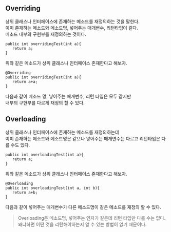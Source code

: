 ## Overriding

상위 클래스나 인터페이스에 존재하는 메소드를 재정의하는 것을 말한다.   
이미 존재하는 메소드와 메소드명, 넣어주는 매개변수, 리턴타입이 같다.  
메소드 내부의 구현부를 재정의하는 것이다.

```
public int overridingTest(int a){
   return a;
}
```
위와 같은 메소드가 상위 클래스나 인터페이스 존재한다고 해보자.

```
@Overriding
public int overridingTest(int a){
   return a+a;
}
```
다음과 같이 메소드 명, 넣어주는 매개변수, 리턴 타입은 모두 같지만  
내부의 구현부를 다르게 재정의 할 수 있다.

## Overloading

상위 클래스나 인터페이스에 존재하는 메소드를 재정의하는데   
이미 존재하는 메소드와 메소드명은 같으나 넣어주는 매개변수는 다르고 리턴타입은 다를 수도 있다.
```
public int overloadingTest(int a){
   return a;
}
```
위와 같은 메소드가 상위 클래스나 인터페이스 존재한다고 해보자.  
```
@Overloading
public int overloadingTest(int a, int b){
   return a+b;
}
```   
다음과 같이 넣어주는 매개변수가 다른 메소드명이 같은 메소드를 재정의 할 수 있다.

> Overloading은 메소드명, 넣어주는 인자가 같은데 리턴 타입만 다를 수는 없다.  
> 왜냐하면 어떤 것을 리턴해야하는지 알 수 있는 방법이 없기 때문이다.
